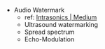 - Audio Watermark
  - ref: [Intrasonics | Medium](https://medium.com/intrasonics/hiding-data-in-sound-c8db3de5d6e0)
  - Ultrasound watermarking
  - Spread spectrum
  - Echo-Modulation
